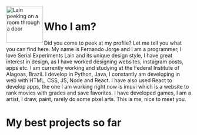 <img src="https://fauux.neocities.org/doorBK.gif" align="left" alt="Lain peeking on a room through a door" width="100px">


<h1> Who I am?</h1>
<p>
Did you come to peek at my profile? Let me tell you what you can find here. My name is Fernando Jorge and I am a programmer, I love Serial Experiments Lain and its unique design style, I have great interest in design, as I have worked designing websites, instagram posts, apps etc. I am currently working and studying at the Federal Institute of Alagoas, Brazil. I develop in Python, Java, I constantly am developing in web with HTML, CSS, JS, Node and React. I have also used React to develop apps, the one I am working right now is imuvi which is a website to rank movies with grades and save favorites. I have developed games, I am a artist, I draw, paint, rarely do some pixel arts. This is me, nice to meet you.
</p>

<h1>My best projects so far</h1>

